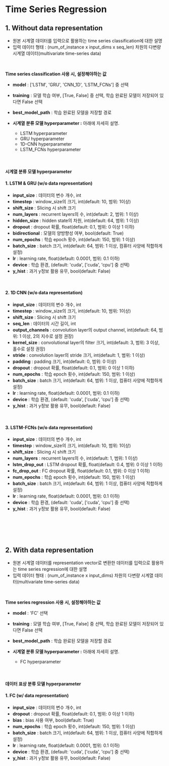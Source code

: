 # Time Series Regression

## 1. Without data representation

- 원본 시계열 데이터를 입력으로 활용하는 time series classification에 대한 설명
- 입력 데이터 형태 : (num_of_instance x input_dims x seq_len) 차원의 다변량 시계열 데이터(multivariate time-series data)
<br>

**Time series classification 사용 시, 설정해야하는 값**
* **model** : ['LSTM', 'GRU', 'CNN_1D', 'LSTM_FCNs'] 중 선택
* **training** : 모델 학습 여부, [True, False] 중 선택, 학습 완료된 모델이 저장되어 있다면 False 선택
* **best_model_path** : 학습 완료된 모델을 저장할 경로

* **시계열 분류 모델 hyperparameter :** 아래에 자세히 설명.
  * LSTM hyperparameter 
  * GRU hyperparameter 
  * 1D-CNN hyperparameter
  * LSTM_FCNs hyperparameter
<br>

#### 시계열 분류 모델 hyperparameter <br>

#### 1. LSTM & GRU (w/o data representation)
- **input_size** : 데이터의 변수 개수, int
- **timestep** :  window_size의 크기, int(default: 10, 범위: 1이상)
- **shift_size** : Slicing 시 shift 크기
- **num_layers** : recurrent layers의 수, int(default: 2, 범위: 1 이상)
- **hidden_size** : hidden state의 차원, int(default: 64, 범위: 1 이상)
- **dropout** : dropout 확률, float(default: 0.1, 범위: 0 이상 1 이하)
- **bidirectional** : 모델의 양방향성 여부, bool(default: True)
- **num_epochs** : 학습 epoch 횟수, int(default: 150, 범위: 1 이상)
- **batch_size** : batch 크기, int(default: 64, 범위: 1 이상, 컴퓨터 사양에 적합하게 설정)
- **lr** : learning rate, float(default: 0.0001, 범위: 0.1 이하)
- **device** : 학습 환경, (default: 'cuda', ['cuda', 'cpu'] 중 선택)
- **y_hist** : 과거 y정보 활용 유무, bool(default: False)
<br>

#### 2. 1D CNN (w/o data representation)
- **input_size** : 데이터의 변수 개수, int
- **timestep** :  window_size의 크기, int(default: 10, 범위: 1이상)
- **shift_size** : Slicing 시 shift 크기
- **seq_len** : 데이터의 시간 길이, int
- **output_channels** : convolution layer의 output channel, int(default: 64, 범위: 1 이상, 2의 지수로 설정 권장)
- **kernel_size** : convolutional layer의 filter 크기, int(default: 3, 범위: 3 이상, 홀수로 설정 권장)
- **stride** : convolution layer의 stride 크기, int(default: 1, 범위: 1 이상)
- **padding** : padding 크기, int(default: 0, 범위: 0 이상)
- **dropout** : dropout 확률, float(default: 0.1, 범위: 0 이상 1 이하)
- **num_epochs** : 학습 epoch 횟수, int(default: 150, 범위: 1 이상)
- **batch_size** : batch 크기, int(default: 64, 범위: 1 이상, 컴퓨터 사양에 적합하게 설정)
- **lr** : learning rate, float(default: 0.0001, 범위: 0.1 이하)
- **device** : 학습 환경, (default: 'cuda', ['cuda', 'cpu'] 중 선택)
- **y_hist** : 과거 y정보 활용 유무, bool(default: False)
<br>

#### 3.	LSTM-FCNs (w/o data representation)
- **input_size** : 데이터의 변수 개수, int
- **timestep** :  window_size의 크기, int(default: 10, 범위: 1이상)
- **shift_size** : Slicing 시 shift 크기
- **num_layers** : recurrent layers의 수, int(default: 1, 범위: 1 이상)
- **lstm_drop_out** : LSTM dropout 확률, float(default: 0.4, 범위: 0 이상 1 이하)
- **fc_drop_out** : FC dropout 확률, float(default: 0.1, 범위: 0 이상 1 이하)
- **num_epochs** : 학습 epoch 횟수, int(default: 150, 범위: 1 이상)
- **batch_size** : batch 크기, int(default: 64, 범위: 1 이상, 컴퓨터 사양에 적합하게 설정)
- **lr** : learning rate, float(default: 0.0001, 범위: 0.1 이하)
- **device** : 학습 환경, (default: 'cuda', ['cuda', 'cpu'] 중 선택)
- **y_hist** : 과거 y정보 활용 유무, bool(default: False) 
<br>
  
<br><br>
## 2. With data representation
- 원본 시계열 데이터를 representation vector로 변환한 데이터를 입력으로 활용하는 time series regression에 대한 설명
- 입력 데이터 형태 : (num_of_instance x input_dims) 차원의 다변량 시계열 데이터(multivariate time-series data)
<br>

**Time series regression 사용 시, 설정해야하는 값**
* **model** : 'FC' 선택
* **training** : 모델 학습 여부, [True, False] 중 선택, 학습 완료된 모델이 저장되어 있다면 False 선택
* **best_model_path** : 학습 완료된 모델을 저장할 경로

* **시계열 분류 모델 hyperparameter :** 아래에 자세히 설명.
  * FC hyperparameter 
<br>

#### 데이터 표상 분류 모델 hyperparameter <br>

#### 1. FC (w/ data representation)
- **input_size** : 데이터의 변수 개수, int
- **dropout** : dropout 확률, float(default: 0.1, 범위: 0 이상 1 이하)
- **bias** : bias 사용 여부, bool(default: True)
- **num_epochs** : 학습 epoch 횟수, int(default: 150, 범위: 1 이상)
- **batch_size** : batch 크기, int(default: 64, 범위: 1 이상, 컴퓨터 사양에 적합하게 설정)
- **lr** : learning rate, float(default: 0.0001, 범위: 0.1 이하)
- **device** : 학습 환경, (default: 'cuda', ['cuda', 'cpu'] 중 선택)
- **y_hist** : 과거 y정보 활용 유무, bool(default: False)
<br>
